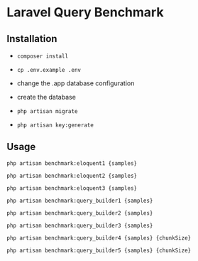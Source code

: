 # Laravel Query Benchmark

## Installation

- `composer install` 

- `cp .env.example .env`

- change the .app database configuration

- create the database

- `php artisan migrate`

- `php artisan key:generate`

## Usage
`php artisan benchmark:eloquent1 {samples}`

`php artisan benchmark:eloquent2 {samples}`

`php artisan benchmark:eloquent3 {samples}`

`php artisan benchmark:query_builder1 {samples}`

`php artisan benchmark:query_builder2 {samples}`

`php artisan benchmark:query_builder3 {samples}`

`php artisan benchmark:query_builder4 {samples} {chunkSize}`

`php artisan benchmark:query_builder5 {samples} {chunkSize}` 
